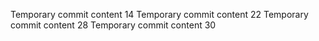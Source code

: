 Temporary commit content 14
Temporary commit content 22
Temporary commit content 28
Temporary commit content 30
